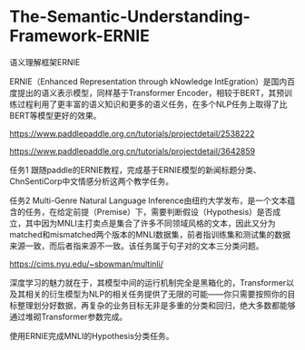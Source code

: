 # The-Semantic-Understanding-Framework-ERNIE
语义理解框架ERNIE

ERNIE（Enhanced Representation through kNowledge IntEgration）是国内百度提出的语义表示模型，同样基于Transformer Encoder，相较于BERT，其预训练过程利用了更丰富的语义知识和更多的语义任务，在多个NLP任务上取得了比BERT等模型更好的效果。

https://www.paddlepaddle.org.cn/tutorials/projectdetail/2538222

https://www.paddlepaddle.org.cn/tutorials/projectdetail/3642859

任务1
跟随paddle的ERNIE教程，完成基于ERNIE模型的新闻标题分类、ChnSentiCorp中文情感分析这两个教学任务。

任务2
Multi-Genre Natural Language Inference由纽约大学发布，是一个文本蕴含的任务，在给定前提（Premise）下，需要判断假设（Hypothesis）是否成立，其中因为MNLI主打卖点是集合了许多不同领域风格的文本，因此又分为matched和mismatched两个版本的MNLI数据集，前者指训练集和测试集的数据来源一致，而后者指来源不一致。该任务属于句子对的文本三分类问题。

https://cims.nyu.edu/~sbowman/multinli/

深度学习的魅力就在于，其模型中间的运行机制完全是黑箱化的，Transformer以及其相关的衍生模型为NLP的相关任务提供了无限的可能——你只需要按照你的目标整理划分好数据，再复杂的业务目标无非是多重的分类和回归，绝大多数都能够通过堆砌Transformer参数完成。

使用ERNIE完成MNLI的Hypothesis分类任务。
